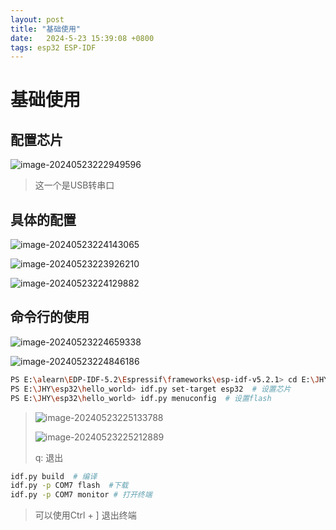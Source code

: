 ```yaml
---
layout: post
title: "基础使用" 
date:   2024-5-23 15:39:08 +0800
tags: esp32 ESP-IDF
---
```


# 基础使用

## 配置芯片

![image-20240523222949596](https://picture-01-1316374204.cos.ap-beijing.myqcloud.com/image/202405232229640.png)

> 这一个是USB转串口

## 具体的配置

![image-20240523224143065](https://picture-01-1316374204.cos.ap-beijing.myqcloud.com/image/202405232241092.png)

![image-20240523223926210](https://picture-01-1316374204.cos.ap-beijing.myqcloud.com/image/202405232239268.png)

![image-20240523224129882](https://picture-01-1316374204.cos.ap-beijing.myqcloud.com/image/202405232241910.png)

## 命令行的使用

![image-20240523224659338](https://picture-01-1316374204.cos.ap-beijing.myqcloud.com/image/202405232246388.png)

![image-20240523224846186](https://picture-01-1316374204.cos.ap-beijing.myqcloud.com/image/202405232248230.png)

```bash
PS E:\alearn\EDP-IDF-5.2\Espressif\frameworks\esp-idf-v5.2.1> cd E:\JHY\esp32\hello_world\
PS E:\JHY\esp32\hello_world> idf.py set-target esp32  # 设置芯片
PS E:\JHY\esp32\hello_world> idf.py menuconfig  # 设置flash
```

> ![image-20240523225133788](https://picture-01-1316374204.cos.ap-beijing.myqcloud.com/image/202405232251840.png)
>
> ![image-20240523225212889](https://picture-01-1316374204.cos.ap-beijing.myqcloud.com/image/202405232252942.png)
>
> q: 退出

```bash
idf.py build  # 编译
idf.py -p COM7 flash  #下载
idf.py -p COM7 monitor # 打开终端
```

> 可以使用Ctrl + ] 退出终端